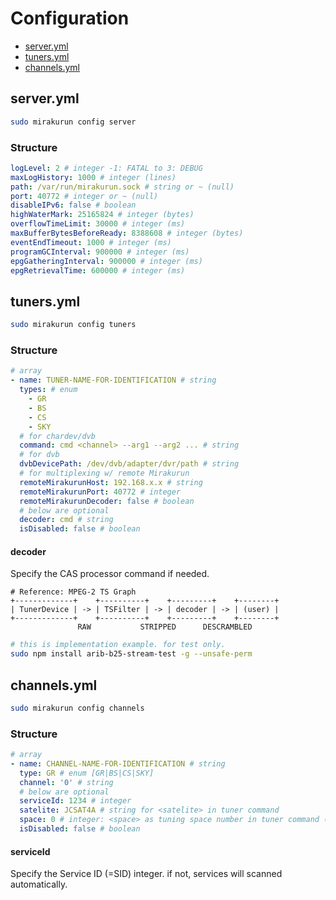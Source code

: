 # Configuration

* [server.yml](#serveryml)
* [tuners.yml](#tunersyml)
* [channels.yml](#channelsyml)

## server.yml

```sh
sudo mirakurun config server
```

### Structure

```yaml
logLevel: 2 # integer -1: FATAL to 3: DEBUG
maxLogHistory: 1000 # integer (lines)
path: /var/run/mirakurun.sock # string or ~ (null)
port: 40772 # integer or ~ (null)
disableIPv6: false # boolean
highWaterMark: 25165824 # integer (bytes)
overflowTimeLimit: 30000 # integer (ms)
maxBufferBytesBeforeReady: 8388608 # integer (bytes)
eventEndTimeout: 1000 # integer (ms)
programGCInterval: 900000 # integer (ms)
epgGatheringInterval: 900000 # integer (ms)
epgRetrievalTime: 600000 # integer (ms)
```

## tuners.yml

```sh
sudo mirakurun config tuners
```

### Structure

```yaml
# array
- name: TUNER-NAME-FOR-IDENTIFICATION # string
  types: # enum
    - GR
    - BS
    - CS
    - SKY
  # for chardev/dvb
  command: cmd <channel> --arg1 --arg2 ... # string
  # for dvb
  dvbDevicePath: /dev/dvb/adapter/dvr/path # string
  # for multiplexing w/ remote Mirakurun
  remoteMirakurunHost: 192.168.x.x # string
  remoteMirakurunPort: 40772 # integer
  remoteMirakurunDecoder: false # boolean
  # below are optional
  decoder: cmd # string
  isDisabled: false # boolean
```

#### decoder

Specify the CAS processor command if needed.

```
# Reference: MPEG-2 TS Graph
+-------------+    +----------+    +---------+    +--------+
| TunerDevice | -> | TSFilter | -> | decoder | -> | (user) |
+-------------+    +----------+    +---------+    +--------+
               RAW           STRIPPED      DESCRAMBLED
```

```sh
# this is implementation example. for test only.
sudo npm install arib-b25-stream-test -g --unsafe-perm
```

## channels.yml

```sh
sudo mirakurun config channels
```

### Structure

```yaml
# array
- name: CHANNEL-NAME-FOR-IDENTIFICATION # string
  type: GR # enum [GR|BS|CS|SKY]
  channel: '0' # string
  # below are optional
  serviceId: 1234 # integer
  satelite: JCSAT4A # string for <satelite> in tuner command
  space: 0 # integer: <space> as tuning space number in tuner command (default: 0)
  isDisabled: false # boolean
```

#### serviceId

Specify the Service ID (=SID) integer.
if not, services will scanned automatically.
